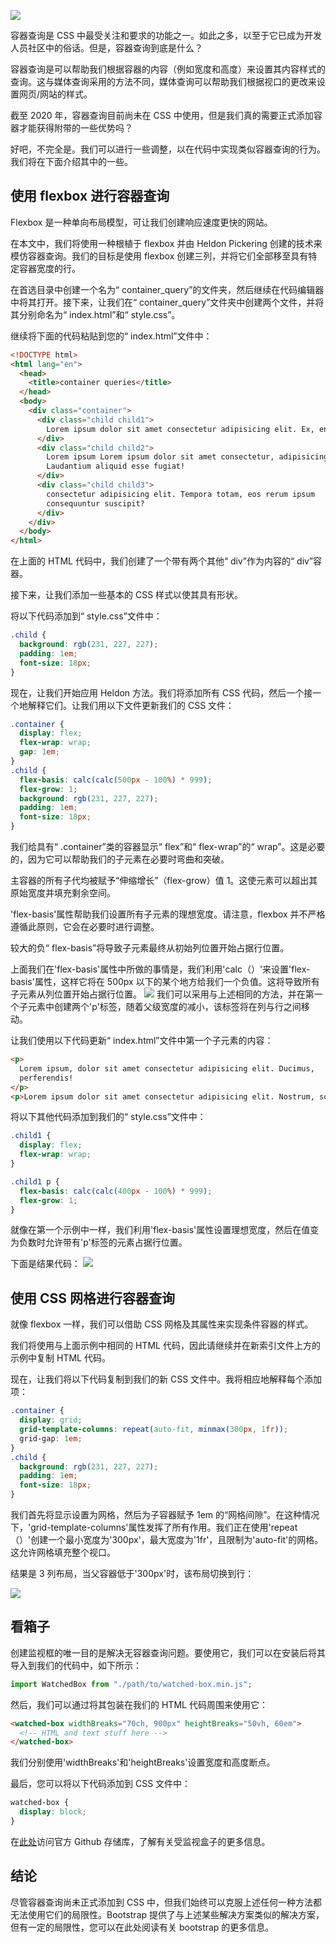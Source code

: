 ![](https://blog.logrocket.com/wp-content/uploads/2021/01/css-feathers.png)

容器查询是 CSS 中最受关注和要求的功能之一。如此之多，以至于它已成为开发人员社区中的俗话。但是，容器查询到底是什么？

容器查询是可以帮助我们根据容器的内容（例如宽度和高度）来设置其内容样式的查询。这与媒体查询采用的方法不同，媒体查询可以帮助我们根据视口的更改来设置网页/网站的样式。

截至 2020 年，容器查询目前尚未在 CSS 中使用，但是我们真的需要正式添加容器才能获得附带的一些优势吗？

好吧，不完全是。我们可以进行一些调整，以在代码中实现类似容器查询的行为。我们将在下面介绍其中的一些。

## 使用 flexbox 进行容器查询

Flexbox 是一种单向布局模型，可让我们创建响应速度更快的网站。

在本文中，我们将使用一种根植于 flexbox 并由 Heldon Pickering 创建的技术来模仿容器查询。我们的目标是使用 flexbox 创建三列，并将它们全部移至具有特定容器宽度的行。

在首选目录中创建一个名为“ container_query”的文件夹，然后继续在代码编辑器中将其打开。接下来，让我们在“ container_query”文件夹中创建两个文件，并将其分别命名为“ index.html”和“ style.css”。

继续将下面的代码粘贴到您的“ index.html”文件中：

```html
<!DOCTYPE html>
<html lang="en">
  <head>
    <title>container queries</title>
  </head>
  <body>
    <div class="container">
      <div class="child child1">
        Lorem ipsum dolor sit amet consectetur adipisicing elit. Ex, enim!
      </div>
      <div class="child child2">
        Lorem ipsum Lorem ipsum dolor sit amet consectetur, adipisicing elit.
        Laudantium aliquid esse fugiat!
      </div>
      <div class="child child3">
        consectetur adipisicing elit. Tempora totam, eos rerum ipsum
        consequuntur suscipit?
      </div>
    </div>
  </body>
</html>
```

在上面的 HTML 代码中，我们创建了一个带有两个其他“ div”作为内容的“ div”容器。

接下来，让我们添加一些基本的 CSS 样式以使其具有形状。

将以下代码添加到“ style.css”文件中：

```css
.child {
  background: rgb(231, 227, 227);
  padding: 1em;
  font-size: 18px;
}
```

现在，让我们开始应用 Heldon 方法。我们将添加所有 CSS 代码，然后一个接一个地解释它们。让我们用以下文件更新我们的 CSS 文件：

```css
.container {
  display: flex;
  flex-wrap: wrap;
  gap: 1em;
}
.child {
  flex-basis: calc(calc(500px - 100%) * 999);
  flex-grow: 1;
  background: rgb(231, 227, 227);
  padding: 1em;
  font-size: 18px;
}
```

我们给具有“ .container”类的容器显示“ flex”和“ flex-wrap”的“ wrap”。这是必要的，因为它可以帮助我们的子元素在必要时弯曲和突破。

主容器的所有子代均被赋予“伸缩增长”（flex-grow）值 1。这使元素可以超出其原始宽度并填充剩余空间。

'flex-basis'属性帮助我们设置所有子元素的理想宽度。请注意，flexbox 并不严格遵循此原则，它会在必要时进行调整。

较大的负“ flex-basis”将导致子元素最终从初始列位置开始占据行位置。

上面我们在'flex-basis'属性中所做的事情是，我们利用'calc（）'来设置'flex-basis'属性，这样它将在 500px 以下的某个地方给我们一个负值。这将导致所有子元素从列位置开始占据行位置。
![](https://blog.logrocket.com/wp-content/uploads/2021/01/flex-basis-property-in-action.gif)
我们可以采用与上述相同的方法，并在第一个子元素中创建两个'p'标签，随着父级宽度的减小，该标签将在列与行之间移动。

让我们使用以下代码更新“ index.html”文件中第一个子元素的内容：

```html
<p>
  Lorem ipsum, dolor sit amet consectetur adipisicing elit. Ducimus,
  perferendis!
</p>
<p>Lorem ipsum dolor sit amet consectetur adipisicing elit. Nostrum, soluta.</p>
```

将以下其他代码添加到我们的“ style.css”文件中：

```css
.child1 {
  display: flex;
  flex-wrap: wrap;
}
```

```css
.child1 p {
  flex-basis: calc(calc(400px - 100%) * 999);
  flex-grow: 1;
}
```

就像在第一个示例中一样，我们利用'flex-basis'属性设置理想宽度，然后在值变为负数时允许带有'p'标签的元素占据行位置。

下面是结果代码：
![](https://blog.logrocket.com/wp-content/uploads/2021/01/flex-basis-property-with-p-tags.gif)

## 使用 CSS 网格进行容器查询

就像 flexbox 一样，我们可以借助 CSS 网格及其属性来实现条件容器的样式。

我们将使用与上面示例中相同的 HTML 代码，因此请继续并在新索引文件上方的示例中复制 HTML 代码。

现在，让我们将以下代码复制到我们的新 CSS 文件中。我将相应地解释每个添加项：

```css
.container {
  display: grid;
  grid-template-columns: repeat(auto-fit, minmax(300px, 1fr));
  grid-gap: 1em;
}
.child {
  background: rgb(231, 227, 227);
  padding: 1em;
  font-size: 18px;
}
```

我们首先将显示设置为网格，然后为子容器赋予 1em 的“网格间隙”。在这种情况下，'grid-template-columns'属性发挥了所有作用。我们正在使用'repeat（）'创建一个最小宽度为'300px'，最大宽度为'1fr'，且限制为'auto-fit'的网格。这允许网格填充整个视口。

结果是 3 列布局，当父容器低于'300px'时，该布局切换到行：

![](https://blog.logrocket.com/wp-content/uploads/2021/01/three-column-layout.gif)

## 看箱子

创建监视框的唯一目的是解决无容器查询问题。要使用它，我们可以在安装后将其导入到我们的代码中，如下所示：

```javascript
import WatchedBox from "./path/to/watched-box.min.js";
```

然后，我们可以通过将其包装在我们的 HTML 代码周围来使用它：

```html
<watched-box widthBreaks="70ch, 900px" heightBreaks="50vh, 60em">
  <!-- HTML and text stuff here -->
</watched-box>
```

我们分别使用'widthBreaks'和'heightBreaks'设置宽度和高度断点。

最后，您可以将以下代码添加到 CSS 文件中：

```css
watched-box {
  display: block;
}
```

在[此处](https://github.com/Heydon/watched-box)访问官方 Github 存储库，了解有关受监视盒子的更多信息。

## 结论

尽管容器查询尚未正式添加到 CSS 中，但我们始终可以克服上述任何一种方法都无法使用它们的局限性。Bootstrap 提供了与上述某些解决方案类似的解决方案，但有一定的局限性，您可以在此处阅读有关 bootstrap 的更多信息。
